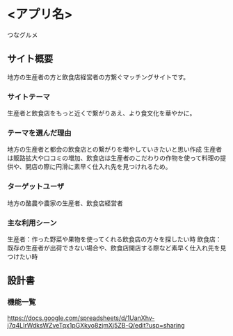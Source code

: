 # <アプリ名>
つなグルメ
## サイト概要
地方の生産者の方と飲食店経営者の方繋ぐマッチングサイトです。

### サイトテーマ
生産者と飲食店をもっと近くで繋がりあえ、より食文化を華やかに。

### テーマを選んだ理由
地方の生産者と都会の飲食店との繋がりを増やしていきたいと思い作成
生産者は販路拡大や口コミの増加、飲食店は生産者のこだわりの作物を使って料理の提供や、開店の際に円滑に素早く仕入れ先を見つけれるため。

### ターゲットユーザ
地方の酪農や農家の生産者、飲食店経営者

### 主な利用シーン
生産者：作った野菜や果物を使ってくれる飲食店の方々を探したい時
飲食店：既存の生産者が出荷できない場合や、飲食店開店する際など素早く仕入れ先を見つけたい時

## 設計書

### 機能一覧
https://docs.google.com/spreadsheets/d/1UanXhv-j7q4LIrWdksWZveTqx1pGXkyo8zjmXj5ZB-Q/edit?usp=sharing


